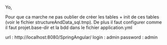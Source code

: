 Yo,

Pour que ca marche ne pas oublier de créer les tables + init de ces tables (voir le fichier structureAndData_sql.tmp).
De plus il faut configurer comme il faut projet.base-dir et la bdd dans le fichier application.yml



url : http://localhost:8080/SpringAngular/
login : admin
password : admin